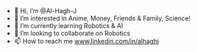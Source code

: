 - 👋 Hi, I’m @Al-Hagh-J
- 👀 I’m interested in Anime, Money, Friends & Family, Science!
- 🌱 I’m currently learning Robotics & AI
- 💞️ I’m looking to collaborate on Robotics
- 📫 How to reach me www.linkedin.com/in/alhaghj
